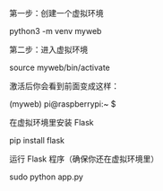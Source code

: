 第一步：创建一个虚拟环境

python3 -m venv myweb

第二步：进入虚拟环境

source myweb/bin/activate

激活后你会看到前面变成这样：

(myweb) pi@raspberrypi:~ $

在虚拟环境里安装 Flask

pip install flask

运行 Flask 程序（确保你还在虚拟环境里）

sudo python app.py
